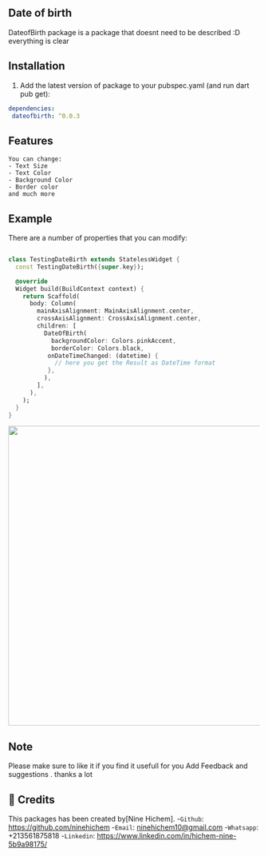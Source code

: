 <!--
This README describes the package. If you publish this package to pub.dev,
this README's contents appear on the landing page for your package.

For information about how to write a good package README, see the guide for
[writing package pages](https://dart.dev/guides/libraries/writing-package-pages).

For general information about developing packages, see the Dart guide for
[creating packages](https://dart.dev/guides/libraries/create-library-packages)
and the Flutter guide for
[developing packages and plugins](https://flutter.dev/developing-packages).
-->

## Date of birth 

 DateofBirth package is a package that doesnt need to be described :D everything is clear

## Installation

 1. Add the latest version of package to your pubspec.yaml (and run dart pub get):
 ```yaml
dependencies:
  dateofbirth: ^0.0.3
 ```

 ## Features

    You can change:
    - Text Size
    - Text Color
    - Background Color
    - Border color 
    and much more 

## Example

 There are a number of properties that you can modify:
```dart

class TestingDateBirth extends StatelessWidget {
  const TestingDateBirth({super.key});

  @override
  Widget build(BuildContext context) {
    return Scaffold(
      body: Column(
        mainAxisAlignment: MainAxisAlignment.center,
        crossAxisAlignment: CrossAxisAlignment.center,
        children: [ 
          DateOfBirth(
            backgroundColor: Colors.pinkAccent,
            borderColor: Colors.black,
           onDateTimeChanged: (datetime) {
             // here you get the Result as DateTime format 
           },
          ),
        ],
      ),
    );
  }
}
```
<img src="https://user-images.githubusercontent.com/36598259/220198226-6bb393f6-acb8-40b9-903d-f14ecf9405c8.jpg" height='600px' />

## Note

Please make sure to like it if you find it usefull for you 
Add Feedback and suggestions .
thanks a lot

## 🧑 Credits
This packages has been created by[Nine Hichem].
-`Github`: https://github.com/ninehichem
-`Email`: ninehichem10@gmail.com
-`Whatsapp`: +213561875818
-`Linkedin`: https://www.linkedin.com/in/hichem-nine-5b9a98175/